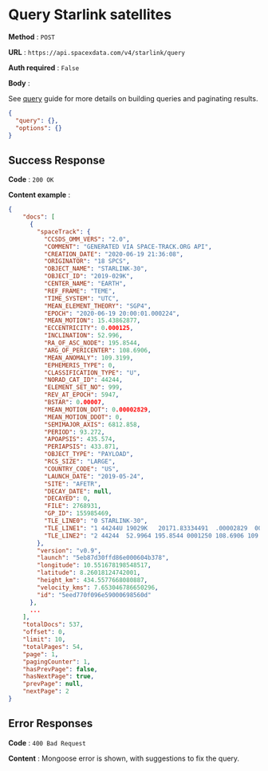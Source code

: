 # Query Starlink satellites

**Method** : `POST`

**URL** : `https://api.spacexdata.com/v4/starlink/query`

**Auth required** : `False`

**Body** :

See [query](../queries) guide for more details on building queries and paginating results.

```json
{
  "query": {},
  "options": {}
}
```

## Success Response

**Code** : `200 OK`

**Content example** :

```json
{
    "docs": [
      {
        "spaceTrack": {
          "CCSDS_OMM_VERS": "2.0",
          "COMMENT": "GENERATED VIA SPACE-TRACK.ORG API",
          "CREATION_DATE": "2020-06-19 21:36:08",
          "ORIGINATOR": "18 SPCS",
          "OBJECT_NAME": "STARLINK-30",
          "OBJECT_ID": "2019-029K",
          "CENTER_NAME": "EARTH",
          "REF_FRAME": "TEME",
          "TIME_SYSTEM": "UTC",
          "MEAN_ELEMENT_THEORY": "SGP4",
          "EPOCH": "2020-06-19 20:00:01.000224",
          "MEAN_MOTION": 15.43862877,
          "ECCENTRICITY": 0.000125,
          "INCLINATION": 52.996,
          "RA_OF_ASC_NODE": 195.8544,
          "ARG_OF_PERICENTER": 108.6906,
          "MEAN_ANOMALY": 109.3199,
          "EPHEMERIS_TYPE": 0,
          "CLASSIFICATION_TYPE": "U",
          "NORAD_CAT_ID": 44244,
          "ELEMENT_SET_NO": 999,
          "REV_AT_EPOCH": 5947,
          "BSTAR": 0.00007,
          "MEAN_MOTION_DOT": 0.00002829,
          "MEAN_MOTION_DDOT": 0,
          "SEMIMAJOR_AXIS": 6812.858,
          "PERIOD": 93.272,
          "APOAPSIS": 435.574,
          "PERIAPSIS": 433.871,
          "OBJECT_TYPE": "PAYLOAD",
          "RCS_SIZE": "LARGE",
          "COUNTRY_CODE": "US",
          "LAUNCH_DATE": "2019-05-24",
          "SITE": "AFETR",
          "DECAY_DATE": null,
          "DECAYED": 0,
          "FILE": 2768931,
          "GP_ID": 155985469,
          "TLE_LINE0": "0 STARLINK-30",
          "TLE_LINE1": "1 44244U 19029K   20171.83334491  .00002829  00000-0  70479-4 0  9997",
          "TLE_LINE2": "2 44244  52.9964 195.8544 0001250 108.6906 109.3199 15.43862877 59477"
        },
        "version": "v0.9",
        "launch": "5eb87d30ffd86e000604b378",
        "longitude": 10.551678198548517,
        "latitude": 8.26018124742001,
        "height_km": 434.5577668080887,
		"velocity_kms": 7.653046786650296,
        "id": "5eed770f096e59000698560d"
      },
      ...
    ],
    "totalDocs": 537,
    "offset": 0,
    "limit": 10,
    "totalPages": 54,
    "page": 1,
    "pagingCounter": 1,
    "hasPrevPage": false,
    "hasNextPage": true,
    "prevPage": null,
    "nextPage": 2
}
```

## Error Responses

**Code** : `400 Bad Request`

**Content** : Mongoose error is shown, with suggestions to fix the query.
